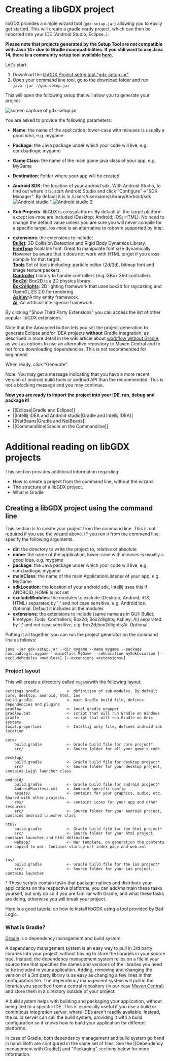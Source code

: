 # Creating a libGDX project

libGDX provides a simple wizard tool (`gdx-setup.jar`) allowing you to easily get started.
This will create a gradle ready project, which can then be imported into your IDE (Android Studio, Eclipse..). 

**Please note that projects generated by the Setup Tool are _not_ compatible with Java 14+ due to Gradle incompatibilities. If you still want to use Java 14, there is a community setup tool available [here](https://github.com/tommyettinger/gdx-liftoff).**

Let's start:

<!-- https://libgdx.badlogicgames.com/nightlies/dist/gdx-setup.jar -->
1. Download the [libGDX Project setup tool "gdx-setup.jar"](https://libgdx.com/assets/downloads/legacy_setup/gdx-setup-1.9.11.jar)
2. Open your command line tool, go to the download folder and run <br>`java -jar ./gdx-setup.jar`

This will open the following setup that will allow you to generate your project<br>

![screen capture of gdx-setup.jar](http://i.imgur.com/nI5lQKT.jpg)

You are asked to provide the following parameters:
* **Name**: the name of the application, lower-case with minuses is usually a good idea, e.g. mygame
* **Package**: the Java package under which your code will live, e.g. com.badlogic.mygame
* **Game Class**: the name of the main game java class of your app, e.g. MyGame
* **Destination**: Folder where your app will be created
* **Android SDK**: the location of your android sdk. With Android Studio, to find out where it is, start Android Studio and click "Configure"->"SDK Manager". By default it is in /Users/username/Library/Android/sdk
![Android studio 1](http://i.imgur.com/re4m4ZW.png)
![Android studio 2](http://i.imgur.com/Y4F3UsH.png)

* **Sub Projects**: libGDX is crossplatform. By default all the target platform except ios-moe are included (Desktop; Android; iOS; HTML). No need to change the default value unless you are sure you will never compile for a specific target. ios-moe is an alternative to robovm supported by Intel.

* **extensions**: the extensions to include:<br>
    **[Bullet](https://github.com/libgdx/libgdx/wiki/Bullet-physics)**: 3D Collision Detection and Rigid Body Dynamics Library.<br>
    **[FreeType](https://github.com/libgdx/libgdx/wiki/Gdx-freetype)** Scalable font. Great to manipulate font size dynamically. However be aware that it does not work with HTML target if you cross compile for that target.<br>
    **[Tools](https://libgdx.badlogicgames.com/tools.html)** Set of tools including: particle editor (2d/3d), bitmap font and image texture packers.<br>
    **[Controller](https://github.com/libgdx/libgdx/wiki/Controllers)** Library to handle controllers (e.g.:XBox 360 controller).<br>
    **[Box2d](https://github.com/libgdx/libgdx/wiki/Box2d)**: Box2D is a 2D physics library.<br>
    **[Box2dlights](https://github.com/libgdx/box2dlights)**: 2D lighting framework that uses box2d for raycasting and OpenGL ES 2.0 for rendering.<br>
    **[Ashley](https://github.com/libgdx/ashley)**:A tiny entity framework.<br>
    **[Ai](https://github.com/libgdx/gdx-ai)**: An artificial intelligence framework.<br>

By clicking "Show Third Party Extensions" you can access the list of other popular libGDX extensions.

Note that the Advanced button lets you set the project generation to generate Eclipse and/or IDEA projects **without** Gradle integration, as described in more detail in the wiki article about [workflow without Gradle](Improving-workflow-with-Gradle#how-to-remove-gradle-ide-integration-from-your-project), as well as options to use an alternative repository to Maven Central and to not force downloading dependencies. This is not recommended for beginners!

When ready, click "Generate". 

Note: You may get a message indicating that you have a more recent version of android build tools or android API than the recommended. This is not a blocking message and you may continue.

**Now you are ready to import the project into your IDE, run, debug and package it!**

  * [[Eclipse|Gradle and Eclipse]]
  * [[Intellij IDEA and Android studio|Gradle and Intellij IDEA]]
  * [[NetBeans|Gradle and NetBeans]]
  * [[Commandline|Gradle on the Commandline]]

# Additional reading on libGDX projects

This section provides additional information regarding:
* How to create a project from the command line, without the wizard.
* The structure of a libGDX project.
* What is Gradle

## Creating a libGDX project using the command line

This section is to create your project from the command line. This is not required if you use the wizard above.
IF you run it from the command line, specify the following arguments.

* **dir**: the directory to write the project to, relative or absolute
* **name**: the name of the application, lower-case with minuses is usually a good idea, e.g. mygame
* **package**: the Java package under which your code will live, e.g. com.badlogic.mygame
* **mainClass**: the name of the main ApplicationListener of your app, e.g. MyGame
* **sdkLocation**: the location of your android sdk, Intellij uses this if ANDROID_HOME is not set
* **excludeModules**: the modules to exclude (Desktop; Android; iOS; HTML) separated by ';' and not case sensitive, e.g. Android;ios. Optional. Default it includes all the modules
* **extensions**: the extensions to include (same name as in GUI: Bullet; Freetype; Tools; Controllers; Box2d; Box2dlights; Ashley; Ai) separated by ';' and not case sensitive, e.g. box2d;box2dlights;Ai. Optional

Putting it all together, you can run the project generator on the command line as follows:

`java -jar gdx-setup.jar --dir mygame --name mygame --package com.badlogic.mygame --mainClass MyGame --sdkLocation mySdkLocation [--excludeModules <modules>] [--extensions <extensions>]`

### Project layout
This will create a directory called `mygame`with the following layout:

```
settings.gradle            <- definition of sub-modules. By default core, desktop, android, html, ios
build.gradle               <- main Gradle build file, defines dependencies and plugins
gradlew                    <- local gradle wrapper
gradlew.bat                <- script that will run Gradle on Windows
gradle                     <- script that will run Gradle on Unix systems
local.properties           <- Intellij only file, defines android sdk location

core/
    build.gradle           <- Gradle build file for core project*
    src/                   <- Source folder for all your game's code

desktop/
    build.gradle           <- Gradle build file for desktop project*
    src/                   <- Source folder for your desktop project, contains Lwjgl launcher class

android/
    build.gradle           <- Gradle build file for android project*
    AndroidManifest.xml    <- Android specific config
    assets/                <- contains for your graphics, audio, etc.  Shared with other projects.
    res/                   <- contains icons for your app and other resources
    src/                   <- Source folder for your Android project, contains android launcher class

html/
    build.gradle           <- Gradle build file for the html project*
    src/                   <- Source folder for your html project, contains launcher and html definition
    webapp/                <- War template, on generation the contents are copied to war. Contains startup url index page and web.xml


ios/
    build.gradle           <- Gradle build file for the ios project*
    src/                   <- Source folder for your ios project, contains launcher
```
\* These scripts contain tasks that package natives and distribute your applications on the respective platforms, you can add/maintain these tasks yourself, but only do so if you are familiar with Gradle, and what these tasks are doing, otherwise you will break your project.

Here is a good [tutorial](http://www.todroid.com/android-gdx-game-creation-part-i-setting-up-up-android-studio-for-creating-games/) on how to install libGDX using a tool provided by Bad Logic.

### What is Gradle?
[Gradle](http://www.gradle.org/) is a dependency management and build system. 

A dependency management system is an easy way to pull in 3rd party libraries into your project, without having to store the libraries in your source tree. Instead, the dependency management system relies on a file in your source tree that specifies the names and versions of the libraries you need to be included in your application. Adding, removing and changing the version of a 3rd party library is as easy as changing a few lines in that configuration file. The dependency management system will pull in the libraries you specified from a central repository (in our case [Maven Central](http://search.maven.org/)) and store them in a directory outside of your project.

A build system helps with building and packaging your application, without being tied to a specific IDE. This is especially useful if you use a build or continuous integration server, where IDEs aren't readily available. Instead, the build server can call the build system, providing it with a build configuration so it knows how to build your application for different platforms.

In case of Gradle, both dependency management and build system go hand in hand. Both are configured in the same set of files. See the [[Dependency management with Gradle]] and "Packaging" sections below for more information.